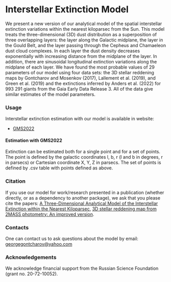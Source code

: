 # Interstellar Extinction Model

We present a new version of our analytical model of the spatial interstellar extinction variations within the nearest kiloparsec from the Sun. This model treats the three-dimensional (3D) dust distribution as a superposition of three overlapping layers: the layer along the Galactic midplane, the layer in the Gould Belt, and the layer passing through the Cepheus and Chamaeleon dust cloud complexes. In each layer the dust density decreases exponentially with increasing distance from the midplane of the layer. In addition, there are sinusoidal longitudinal extinction variations along the midplane of each layer. We have found the most probable values of 29 parameters of our model using four data sets: the 3D stellar reddening maps by Gontcharov and Mosenkov (2017), Lallement et al. (2019), and Green et al. (2019) and the extinctions inferred by Anders et al. (2022) for 993 291 giants from the Gaia Early Data Release 3. All of the data give similar estimates of the model parameters.

### Usage

Interstellar extinction estimation with our model is available in website:
* [GMS2022](http://i--o.ru/)

#### Estimation with GMS2022
Extinction can be estimated both for a single point and for a set of points. The point is defined by the galactic coordinates l, b, r (l and b in degrees, r in parsecs) or Cartesian coordinate X, Y, Z in parsecs. The set of points is defined by .csv table with points defined as above.

### Citation 

If you use our model for work/research presented in a publication (whether directly, or as a dependency to another package), we ask that you please cite the papers: [A Three-Dimensional Analytical Model of the Interstellar Extinction within the Nearest Kiloparsec](https://ui.adsabs.harvard.edu/abs/2022AstL...48..578G/abstract), [3D stellar reddening map from 2MASS photometry: An improved version](https://ui.adsabs.harvard.edu/abs/2017AstL...43..472G/abstract).

### Contacts
One can contact us to ask questions about the model by email: georgegontcharov@yahoo.com

### Acknowledgements
We acknowledge financial support from the Russian Science Foundation (grant no. 20-72-10052).
